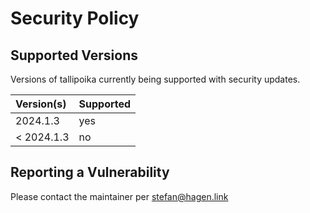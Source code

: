 # Security Policy

## Supported Versions

Versions of tallipoika currently being supported with security updates.

| Version(s) | Supported |
|:-----------|:----------|
| 2024.1.3   | yes       |
| < 2024.1.3 | no        |

## Reporting a Vulnerability

Please contact the maintainer per stefan@hagen.link
